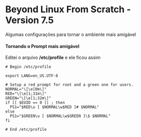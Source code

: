 # Beyond Linux From Scratch - Version 7.5

Algumas configurações para tornar o ambiente mais amigável

#### Tornando o Prompt mais amigável

Editei o arquivo **/etc/profile** e ele ficou assim

```
# Begin /etc/profile

export LANG=en_US.UTF-8

# Setup a red prompt for root and a green one for users.
NORMAL="\[\e[0m\]"
RED="\[\e[1;31m\]"
GREEN="\[\e[1;32m\]"
if [[ $EUID == 0 ]] ; then
  PS1="$RED\u [ $NORMAL\w$RED ]# $NORMAL"
else
  PS1="$GREEN\u [ $NORMAL\w$GREEN ]\$ $NORMAL"
fi

# End /etc/profile

```
